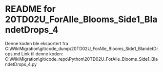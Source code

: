 # README for 20TD02U_ForAlle_Blooms_Side1_BlandetDrops_4
Denne koden ble eksportert fra C:\WikiMigration\git\code_dump\20TD02U_ForAlle_Blooms_Side1_BlandetDrops.md
Link til denne koden: C:\WikiMigration\git\code_repo\Python\20TD02U_ForAlle_Blooms_Side1_BlandetDrops_4.py
